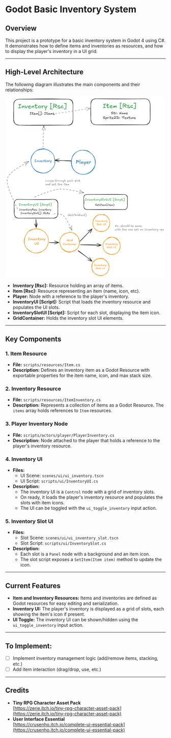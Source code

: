 # Godot Basic Inventory System

## Overview

This project is a prototype for a basic inventory system in Godot 4 using C#. It demonstrates how to define items and inventories as resources, and how to display the player's inventory in a UI grid.

---

## High-Level Architecture

The following diagram illustrates the main components and their relationships:

![Inventory System High-Level Diagram](documentation/inventory-high-level-diagram.png)

- **Inventory [Rsc]:** Resource holding an array of items.
- **Item [Rsc]:** Resource representing an item (name, icon, etc).
- **Player:** Node with a reference to the player's inventory.
- **InventoryUI [Script]:** Script that loads the inventory resource and populates the UI slots.
- **InventorySlotUI [Script]:** Script for each slot, displaying the item icon.
- **GridContainer:** Holds the inventory slot UI elements.

---

## Key Components

### 1. Item Resource

- **File:** `scripts/resources/Item.cs`
- **Description:** Defines an inventory item as a Godot Resource with exportable properties for the item name, icon, and max stack size.

### 2. Inventory Resource

- **File:** `scripts/resources/ItemInventory.cs`
- **Description:** Represents a collection of items as a Godot Resource. The `items` array holds references to `Item` resources.

### 3. Player Inventory Node

- **File:** `scripts/actors/player/PlayerInventory.cs`
- **Description:** Node attached to the player that holds a reference to the player's inventory resource.

### 4. Inventory UI

- **Files:**
  - UI Scene: `scenes/ui/ui_inventory.tscn`
  - UI Script: `scripts/ui/InventoryUI.cs`
- **Description:**
  - The inventory UI is a `Control` node with a grid of inventory slots.
  - On ready, it loads the player's inventory resource and populates the slots with item icons.
  - The UI can be toggled with the `ui_toggle_inventory` input action.

### 5. Inventory Slot UI

- **Files:**
  - Slot Scene: `scenes/ui/ui_inventory_slot.tscn`
  - Slot Script: `scripts/ui/InventorySlot.cs`
- **Description:**
  - Each slot is a `Panel` node with a background and an item icon.
  - The slot script exposes a `SetItem(Item item)` method to update the icon.

---

## Current Features

- **Item and Inventory Resources:** Items and inventories are defined as Godot resources for easy editing and serialization.
- **Inventory UI:** The player's inventory is displayed as a grid of slots, each showing the item's icon if present.
- **UI Toggle:** The inventory UI can be shown/hidden using the `ui_toggle_inventory` input action.

---

## To Implement:

- [ ] Implement inventory management logic (add/remove items, stacking, etc.)
- [ ] Add item interaction (drag/drop, use, etc.)

---

## Credits

- **Tiny RPG Character Asset Pack**  
  [https://zerie.itch.io/tiny-rpg-character-asset-pack](https://zerie.itch.io/tiny-rpg-character-asset-pack)
- **User Interface Essential**  
  [https://crusenho.itch.io/complete-ui-essential-pack](https://crusenho.itch.io/complete-ui-essential-pack)
